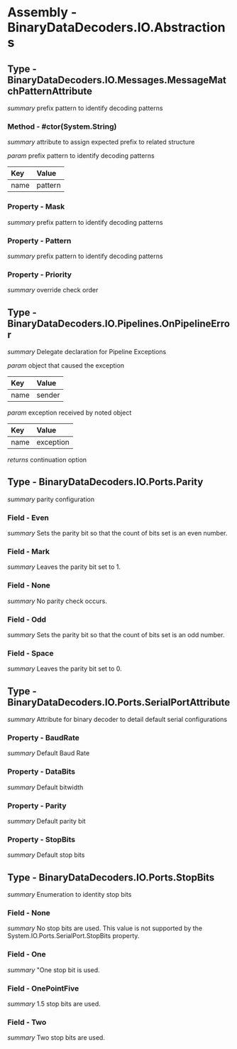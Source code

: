 ﻿# Assembly - BinaryDataDecoders.IO.Abstractions

## Type - BinaryDataDecoders.IO.Messages.MessageMatchPatternAttribute

*summary*
prefix pattern to identify decoding patterns

### Method - #ctor(System.String)

*summary*
attribute to assign expected prefix to related structure

*param*
prefix pattern to identify decoding patterns

| Key                  | Value                                                        |
| :------------------- | :----------------------------------------------------------- |
| name                 | pattern                                                      | 

### Property - Mask

*summary*
prefix pattern to identify decoding patterns

### Property - Pattern

*summary*
prefix pattern to identify decoding patterns

### Property - Priority

*summary*
override check order

## Type - BinaryDataDecoders.IO.Pipelines.OnPipelineError

*summary*
Delegate declaration for Pipeline Exceptions

*param*
object that caused the exception

| Key                  | Value                                                        |
| :------------------- | :----------------------------------------------------------- |
| name                 | sender                                                       | 

*param*
exception received by noted object

| Key                  | Value                                                        |
| :------------------- | :----------------------------------------------------------- |
| name                 | exception                                                    | 

*returns*
continuation option

## Type - BinaryDataDecoders.IO.Ports.Parity

*summary*
parity configuration

### Field - Even

*summary*
Sets the parity bit so that the count of bits set is an even number.

### Field - Mark

*summary*
Leaves the parity bit set to 1.

### Field - None

*summary*
No parity check occurs.

### Field - Odd

*summary*
Sets the parity bit so that the count of bits set is an odd number.

### Field - Space

*summary*
Leaves the parity bit set to 0.

## Type - BinaryDataDecoders.IO.Ports.SerialPortAttribute

*summary*
Attribute for binary decoder to detail default serial configurations

### Property - BaudRate

*summary*
Default Baud Rate

### Property - DataBits

*summary*
Default bitwidth

### Property - Parity

*summary*
Default parity bit

### Property - StopBits

*summary*
Default stop bits

## Type - BinaryDataDecoders.IO.Ports.StopBits

*summary*
Enumeration to identity stop bits

### Field - None

*summary*
No stop bits are used. This value is not supported by the System.IO.Ports.SerialPort.StopBits property.

### Field - One

*summary*
"One stop bit is used.

### Field - OnePointFive

*summary*
1.5 stop bits are used.

### Field - Two

*summary*
Two stop bits are used.

